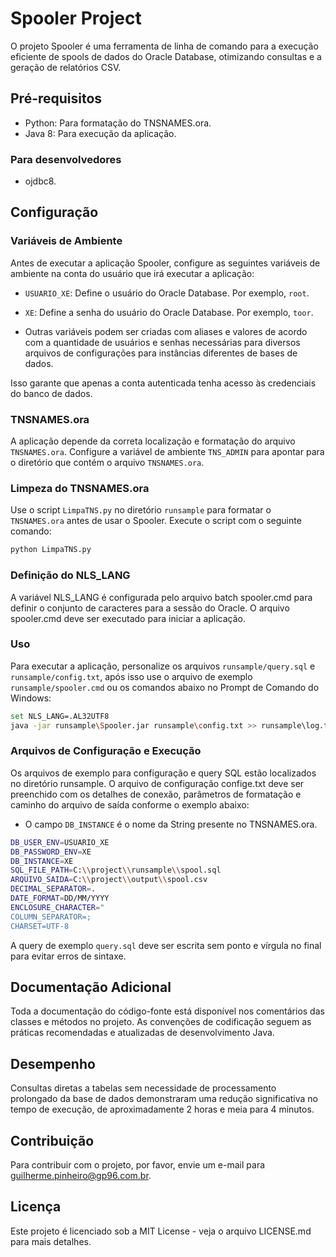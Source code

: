 # Spooler Project

O projeto Spooler é uma ferramenta de linha de comando para a execução eficiente de spools de dados do Oracle Database, otimizando consultas e a geração de relatórios CSV.

## Pré-requisitos

- Python: Para formatação do TNSNAMES.ora.
- Java 8: Para execução da aplicação.

### Para desenvolvedores

- ojdbc8.

## Configuração

### Variáveis de Ambiente

Antes de executar a aplicação Spooler, configure as seguintes variáveis de ambiente na conta do usuário que irá executar a aplicação:

- `USUARIO_XE`: Define o usuário do Oracle Database. Por exemplo, `root`.
- `XE`: Define a senha do usuário do Oracle Database. Por exemplo, `toor`.

- Outras variáveis podem ser criadas com aliases e valores de acordo com a quantidade de usuários e senhas necessárias para diversos arquivos de configurações para instâncias diferentes de bases de dados.

Isso garante que apenas a conta autenticada tenha acesso às credenciais do banco de dados.

### TNSNAMES.ora

A aplicação depende da correta localização e formatação do arquivo `TNSNAMES.ora`. Configure a variável de ambiente `TNS_ADMIN` para apontar para o diretório que contém o arquivo `TNSNAMES.ora`.

### Limpeza do TNSNAMES.ora

Use o script `LimpaTNS.py` no diretório `runsample` para formatar o `TNSNAMES.ora` antes de usar o Spooler. Execute o script com o seguinte comando:

```bash
python LimpaTNS.py
```

### Definição do NLS_LANG
A variável NLS_LANG é configurada pelo arquivo batch spooler.cmd para definir o conjunto de caracteres para a sessão do Oracle. O arquivo spooler.cmd deve ser executado para iniciar a aplicação.

### Uso
Para executar a aplicação, personalize os arquivos `runsample/query.sql` e `runsample/config.txt`, após isso use o arquivo de exemplo `runsample/spooler.cmd` ou os comandos abaixo no Prompt de Comando do Windows:

```bash
set NLS_LANG=.AL32UTF8
java -jar runsample\Spooler.jar runsample\config.txt >> runsample\log.txt 2>&1
```

### Arquivos de Configuração e Execução
Os arquivos de exemplo para configuração e query SQL estão localizados no diretório runsample. O arquivo de configuração confige.txt deve ser preenchido com os detalhes de conexão, parâmetros de formatação e caminho do arquivo de saída conforme o exemplo abaixo:

- O campo `DB_INSTANCE` é o nome da String presente no TNSNAMES.ora.

```bash
DB_USER_ENV=USUARIO_XE
DB_PASSWORD_ENV=XE
DB_INSTANCE=XE
SQL_FILE_PATH=C:\\project\\runsample\\spool.sql
ARQUIVO_SAIDA=C:\\project\\output\\spool.csv
DECIMAL_SEPARATOR=.
DATE_FORMAT=DD/MM/YYYY
ENCLOSURE_CHARACTER="
COLUMN_SEPARATOR=;
CHARSET=UTF-8
```

A query de exemplo `query.sql` deve ser escrita sem ponto e vírgula no final para evitar erros de sintaxe.

## Documentação Adicional
Toda a documentação do código-fonte está disponível nos comentários das classes e métodos no projeto. As convenções de codificação seguem as práticas recomendadas e atualizadas de desenvolvimento Java.

## Desempenho
Consultas diretas a tabelas sem necessidade de processamento prolongado da base de dados demonstraram uma redução significativa no tempo de execução, de aproximadamente 2 horas e meia para 4 minutos.

## Contribuição
Para contribuir com o projeto, por favor, envie um e-mail para guilherme.pinheiro@gp96.com.br.

## Licença

Este projeto é licenciado sob a MIT License - veja o arquivo LICENSE.md para mais detalhes.
